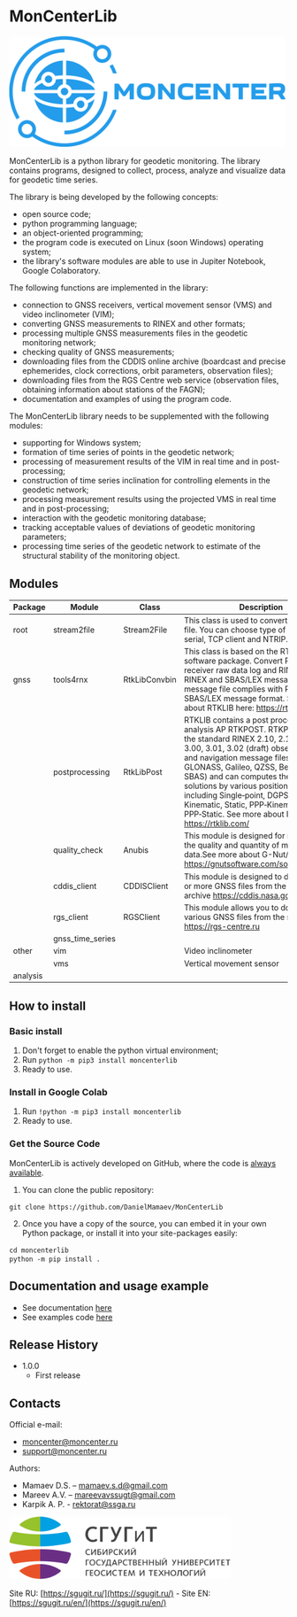 # MonCenterLib

<img src="https://raw.githubusercontent.com/DanielMamaev/MonCenterLib/main/img/Moncenter.svg" alt="drawing" width="500"/>

MonCenterLib is a python library for geodetic monitoring. The library contains programs, designed to collect, process, analyze and visualize data for geodetic time series.

The library is being developed by the following concepts:
* open source code;
* python programming language;
* an object-oriented programming;
* the program code is executed on Linux (soon Windows) operating system;
* the library's software modules are able to use in Jupiter Notebook, Google Colaboratory.

The following functions are implemented in the library:
* connection to GNSS receivers, vertical movement sensor (VMS) and video inclinometer (VIM);
* converting GNSS measurements to RINEX and other formats;
* processing multiple GNSS measurements files in the geodetic monitoring network;
* checking quality of GNSS measurements;
* downloading files from the CDDIS online archive (boardcast and precise ephemerides, clock corrections, orbit parameters, observation files);
* downloading files from the RGS Centre web service (observation files, obtaining information about stations of the FAGN);
* documentation and examples of using the program code.

The MonCenterLib library needs to be supplemented with the following modules:
* supporting for Windows system;
* formation of time series of points in the geodetic network;
* processing  of measurement results of the VIM in real time and in post-processing;
* construction of time series inclination for controlling elements in the geodetic network;
* processing measurement results using the projected VMS in real time and in post-processing;
* interaction with the geodetic monitoring database;
* tracking acceptable values of deviations of geodetic monitoring parameters;
* processing time series of the geodetic network to estimate of the structural stability of the monitoring object.

## Modules

|Package|Module|Class|Description|Status|
|---|---|---|---|---|
|root |stream2file|Stream2File |This class is used to convert a stream to a file. You can choose type of connections: serial, TCP client and NTRIP. |Ready |
|gnss |tools4rnx|RtkLibConvbin|This class is based on the RTKLib software package. Convert RTCM, receiver raw data log and RINEX file to RINEX and SBAS/LEX message file. SBAS message file complies with RTKLIB SBAS/LEX message format. See more about RTKLIB here: https://rtklib.com/| Ready|
|     |postprocessing|RtkLibPost| RTKLIB contains a post processing analysis AP RTKPOST. RTKPOST inputs the standard RINEX 2.10, 2.11, 2.12, 3.00, 3.01, 3.02 (draft) observation data and navigation message files (GPS, GLONASS, Galileo, QZSS, BeiDou and SBAS) and can computes the positioning solutions by various positioning modes including Single‐point, DGPS/DGNSS, Kinematic, Static, PPP‐Kinematic and PPP‐Static. See more about RTKLIB here: https://rtklib.com/ |Ready|
|     |quality_check|Anubis|This module is designed for monitoring the quality and quantity of multi-GNSS data.See more about G-Nut/Anubis here: https://gnutsoftware.com/software/anubis |Ready|
|     |cddis_client|CDDISClient|This module is designed to download one or more GNSS files from the CDDIS archive https://cddis.nasa.gov/ |Ready|
|     |rgs_client|RGSClient|This module allows you to download various GNSS files from the service https://rgs-centre.ru |Ready|
|     |gnss_time_series|| |Soon|
|other| vim | |  Video inclinometer|Soon |
|     | vms | |Vertical movement sensor |Soon |
|analysis|  | | |Soon |


## How to install
### Basic install

1. Don't forget to enable the python virtual environment;
2. Run `python -m pip3 install moncenterlib`
3. Ready to use.


### Install in Google Colab

1. Run `!python -m pip3 install moncenterlib`
2. Ready to use.

### Get the Source Code
MonCenterLib is actively developed on GitHub, where the code is [always available](https://github.com/DanielMamaev/MonCenterLib).

1. You can clone the public repository:
```
git clone https://github.com/DanielMamaev/MonCenterLib
```

2. Once you have a copy of the source, you can embed it in your own Python package, or install it into your site-packages easily:

```
cd moncenterlib
python -m pip install .
```

## Documentation and usage example
* See documentation [here](https://moncenterlib.readthedocs.io/)
* See examples code [here](examples/README.md)

## Release History

* 1.0.0
    * First release

## Contacts
Official e-mail:
+ moncenter@moncenter.ru
+ support@moncenter.ru

Authors:
- Mamaev D.S. – mamaev.s.d@gmail.com
- Mareev A.V. – mareevavssugt@gmail.com
- Karpik A. P. - rektorat@ssga.ru

<img src="https://github.com/DanielMamaev/MonCenterLib/blob/main/img/ssugt.png?raw=true" width="400"/>

Site RU: [https://sgugit.ru/](https://sgugit.ru/) - Site EN: [https://sgugit.ru/en/](https://sgugit.ru/en/)